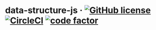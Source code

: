 # data-structure-js &middot; [![GitHub license](https://img.shields.io/badge/license-MIT-blue.svg)](https://github.com/paulosales/data-structure/edit/master/LICENSE) [![CircleCI](https://circleci.com/gh/paulosales/data-structure-js.svg?style=shield)](https://circleci.com/gh/paulosales/data-structure-js) [![code factor](https://img.shields.io/codefactor/grade/github/paulosales/data-structure-js/master)](https://www.codefactor.io/repository/github/paulosales/data-structure-js)
